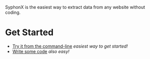 SyphonX is the easiest way to extract data from any website without coding.

# Get Started
* [Try it from the command-line](documentation/get-started-cli.md) *easiest way to get started!*
* [Write some code](documentation/get-started-code.md) *also easy!*
